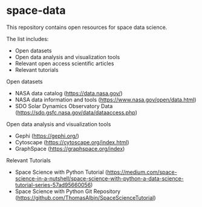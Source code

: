 # space-data
This repository contains open resources for space data science.

The list includes:

- Open datasets
- Open data analysis and visualization tools
- Relevant open access scientific articles
- Relevant tutorials

Open datasets

- NASA data catalog (https://data.nasa.gov/)
- NASA data information and tools (https://www.nasa.gov/open/data.html)
- SDO Solar Dynamics Observatory Data (https://sdo.gsfc.nasa.gov/data/dataaccess.php)

Open data analysis and visualization tools

- Gephi (https://gephi.org/)
- Cytoscape (https://cytoscape.org/index.html)
- GraphSpace (https://graphspace.org/index)

Relevant Tutorials

- Space Science with Python Tutorial (https://medium.com/space-science-in-a-nutshell/space-science-with-python-a-data-science-tutorial-series-57ad95660056)
- Space Science with Python Git Repository (https://github.com/ThomasAlbin/SpaceScienceTutorial)
